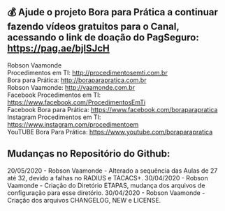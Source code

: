## 💰 Ajude o projeto Bora para Prática a continuar fazendo vídeos gratuitos para o Canal, acessando o link de doação do PagSeguro: https://pag.ae/bjlSJcH

Robson Vaamonde<br>
Procedimentos em TI: http://procedimentosemti.com.br<br>
Bora para Prática: http://boraparapratica.com.br<br>
Robson Vaamonde: http://vaamonde.com.br<br>
Facebook Procedimentos em TI: https://www.facebook.com/ProcedimentosEmTi<br>
Facebook Bora para Prática: https://www.facebook.com/boraparapratica<br>
Instagram Procedimentos em TI: https://www.instagram.com/procedimentoem<br>
YouTUBE Bora Para Prática: https://www.youtube.com/boraparapratica<br>

## **Mudanças no Repositório do Github:**

20/05/2020 - Robson Vaamonde - Alterado a sequência das Aulas de 27 até 32, devido a falhas no RADIUS e TACACS+. 
30/04/2020 - Robson Vaamonde - Criação do Diretório ETAPAS, mudança dos arquivos de configuração para esse diretório.
30/04/2020 - Robson Vaamonde - Criação dos arquivos CHANGELOG, NEW e LICENSE.